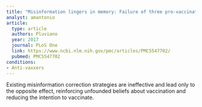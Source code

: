 ```yaml
---
title: "Misinformation lingers in memory: Failure of three pro-vaccination strategies"
analyst: amantonio
article:
  type: article
  authors: Pluviano
  year: 2017
  journal: PLoS One
  link: https://www.ncbi.nlm.nih.gov/pmc/articles/PMC5547702/
  pubmed: PMC5547702
conditions:
- Anti-vaxxers
---
```


Existing misinformation correction strategies are ineffective and lead only to the opposite effect, reinforcing unfounded beliefs about vaccination and reducing the intention to vaccinate.
